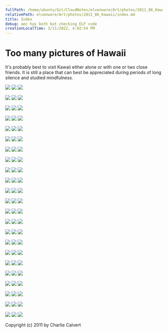 ```yaml
---
fullPath: /home/ubuntu/Git/CloudNotes/elvenware/Art/photos/2011_06_Kawaii/index.md
relativePath: elvenware/Art/photos/2011_06_Kawaii/index.md
title: Index
debug: aec has both but checking ELF code
creationLocalTime: 3/11/2022, 4:02:54 PM
---
```


<!-- toc -->
<!-- tocstop -->

Too many pictures of Hawaii
===========================

It's probably best to visit Kawaii either alone or with one or two close
friends. It is still a place that can best be appreciated during periods
of long silence and studied mindfulness.

<div class="bar">

[![](https://s3.amazonaws.com/s3bucket01.elvenware.com/elf-photos/2011_06_Kawaii/Kawaii_s_086.png)](https://s3.amazonaws.com/s3bucket01.elvenware.com/elf-photos/2011_06_Kawaii/Kawaii_m_086.png)
[![](https://s3.amazonaws.com/s3bucket01.elvenware.com/elf-photos/2011_06_Kawaii/Kawaii_s_375.png)](https://s3.amazonaws.com/s3bucket01.elvenware.com/elf-photos/2011_06_Kawaii/Kawaii_m_375.png)
[![](https://s3.amazonaws.com/s3bucket01.elvenware.com/elf-photos/2011_06_Kawaii/Kawaii_s_342.png)](https://s3.amazonaws.com/s3bucket01.elvenware.com/elf-photos/2011_06_Kawaii/Kawaii_m_342.png)

</div>

<div class="bar">

[![](https://s3.amazonaws.com/s3bucket01.elvenware.com/elf-photos/2011_06_Kawaii/Kawaii_s_118.png)](https://s3.amazonaws.com/s3bucket01.elvenware.com/elf-photos/2011_06_Kawaii/Kawaii_m_118.png)
[![](https://s3.amazonaws.com/s3bucket01.elvenware.com/elf-photos/2011_06_Kawaii/Kawaii_s_082.png)](https://s3.amazonaws.com/s3bucket01.elvenware.com/elf-photos/2011_06_Kawaii/Kawaii_m_082.png)
[![](https://s3.amazonaws.com/s3bucket01.elvenware.com/elf-photos/2011_06_Kawaii/Kawaii_s_062.png)](https://s3.amazonaws.com/s3bucket01.elvenware.com/elf-photos/2011_06_Kawaii/Kawaii_m_062.png)

</div>

<div class="bar">

[![](https://s3.amazonaws.com/s3bucket01.elvenware.com/elf-photos/2011_06_Kawaii/Kawaii_s_180.png)](https://s3.amazonaws.com/s3bucket01.elvenware.com/elf-photos/2011_06_Kawaii/Kawaii_m_180.png)
[![](https://s3.amazonaws.com/s3bucket01.elvenware.com/elf-photos/2011_06_Kawaii/Kawaii_s_650.png)](https://s3.amazonaws.com/s3bucket01.elvenware.com/elf-photos/2011_06_Kawaii/Kawaii_m_650.png)
[![](https://s3.amazonaws.com/s3bucket01.elvenware.com/elf-photos/2011_06_Kawaii/Kawaii_s_731.png)](https://s3.amazonaws.com/s3bucket01.elvenware.com/elf-photos/2011_06_Kawaii/Kawaii_m_731.png)

</div>

<div class="bar">

[![](https://s3.amazonaws.com/s3bucket01.elvenware.com/elf-photos/2011_06_Kawaii/Kawaii_s_545.png)](https://s3.amazonaws.com/s3bucket01.elvenware.com/elf-photos/2011_06_Kawaii/Kawaii_m_545.png)
[![](https://s3.amazonaws.com/s3bucket01.elvenware.com/elf-photos/2011_06_Kawaii/Kawaii_s_010.png)](https://s3.amazonaws.com/s3bucket01.elvenware.com/elf-photos/2011_06_Kawaii/Kawaii_m_010.png)
[![](https://s3.amazonaws.com/s3bucket01.elvenware.com/elf-photos/2011_06_Kawaii/Kawaii_s_173.png)](https://s3.amazonaws.com/s3bucket01.elvenware.com/elf-photos/2011_06_Kawaii/Kawaii_m_173.png)

</div>

<div class="bar">

[![](https://s3.amazonaws.com/s3bucket01.elvenware.com/elf-photos/2011_06_Kawaii/Kawaii_s_177.png)](https://s3.amazonaws.com/s3bucket01.elvenware.com/elf-photos/2011_06_Kawaii/Kawaii_m_177.png)
[![](https://s3.amazonaws.com/s3bucket01.elvenware.com/elf-photos/2011_06_Kawaii/Kawaii_s_400.png)](https://s3.amazonaws.com/s3bucket01.elvenware.com/elf-photos/2011_06_Kawaii/Kawaii_m_400.png)
[![](https://s3.amazonaws.com/s3bucket01.elvenware.com/elf-photos/2011_06_Kawaii/Kawaii_s_424.png)](https://s3.amazonaws.com/s3bucket01.elvenware.com/elf-photos/2011_06_Kawaii/Kawaii_m_424.png)

</div>

<div class="bar">

[![](https://s3.amazonaws.com/s3bucket01.elvenware.com/elf-photos/2011_06_Kawaii/Kawaii_s_276.png)](https://s3.amazonaws.com/s3bucket01.elvenware.com/elf-photos/2011_06_Kawaii/Kawaii_m_276.png)
[![](https://s3.amazonaws.com/s3bucket01.elvenware.com/elf-photos/2011_06_Kawaii/Kawaii_s_297.png)](https://s3.amazonaws.com/s3bucket01.elvenware.com/elf-photos/2011_06_Kawaii/Kawaii_m_297.png)
[![](https://s3.amazonaws.com/s3bucket01.elvenware.com/elf-photos/2011_06_Kawaii/Kawaii_s_137.png)](https://s3.amazonaws.com/s3bucket01.elvenware.com/elf-photos/2011_06_Kawaii/Kawaii_m_137.png)

</div>

<div class="bar">

[![](https://s3.amazonaws.com/s3bucket01.elvenware.com/elf-photos/2011_06_Kawaii/Kawaii_s_418.png)](https://s3.amazonaws.com/s3bucket01.elvenware.com/elf-photos/2011_06_Kawaii/Kawaii_m_418.png)
[![](https://s3.amazonaws.com/s3bucket01.elvenware.com/elf-photos/2011_06_Kawaii/Kawaii_s_187.png)](https://s3.amazonaws.com/s3bucket01.elvenware.com/elf-photos/2011_06_Kawaii/Kawaii_m_187.png)
[![](https://s3.amazonaws.com/s3bucket01.elvenware.com/elf-photos/2011_06_Kawaii/Kawaii_s_356.png)](https://s3.amazonaws.com/s3bucket01.elvenware.com/elf-photos/2011_06_Kawaii/Kawaii_m_356.png)

</div>

<div class="bar">

[![](https://s3.amazonaws.com/s3bucket01.elvenware.com/elf-photos/2011_06_Kawaii/Kawaii_s_415.png)](https://s3.amazonaws.com/s3bucket01.elvenware.com/elf-photos/2011_06_Kawaii/Kawaii_m_415.png)
[![](https://s3.amazonaws.com/s3bucket01.elvenware.com/elf-photos/2011_06_Kawaii/Kawaii_s_358.png)](https://s3.amazonaws.com/s3bucket01.elvenware.com/elf-photos/2011_06_Kawaii/Kawaii_m_358.png)
[![](https://s3.amazonaws.com/s3bucket01.elvenware.com/elf-photos/2011_06_Kawaii/Kawaii_s_367.png)](https://s3.amazonaws.com/s3bucket01.elvenware.com/elf-photos/2011_06_Kawaii/Kawaii_m_367.png)

</div>

<div class="bar">

[![](https://s3.amazonaws.com/s3bucket01.elvenware.com/elf-photos/2011_06_Kawaii/Kawaii_s_360.png)](https://s3.amazonaws.com/s3bucket01.elvenware.com/elf-photos/2011_06_Kawaii/Kawaii_m_360.png)
[![](https://s3.amazonaws.com/s3bucket01.elvenware.com/elf-photos/2011_06_Kawaii/Kawaii_s_364.png)](https://s3.amazonaws.com/s3bucket01.elvenware.com/elf-photos/2011_06_Kawaii/Kawaii_m_364.png)
[![](https://s3.amazonaws.com/s3bucket01.elvenware.com/elf-photos/2011_06_Kawaii/Kawaii_s_275.png)](https://s3.amazonaws.com/s3bucket01.elvenware.com/elf-photos/2011_06_Kawaii/Kawaii_m_275.png)

</div>

<div class="bar">

[![](https://s3.amazonaws.com/s3bucket01.elvenware.com/elf-photos/2011_06_Kawaii/Kawaii_s_363.png)](https://s3.amazonaws.com/s3bucket01.elvenware.com/elf-photos/2011_06_Kawaii/Kawaii_m_363.png)
[![](https://s3.amazonaws.com/s3bucket01.elvenware.com/elf-photos/2011_06_Kawaii/Kawaii_s_366.png)](https://s3.amazonaws.com/s3bucket01.elvenware.com/elf-photos/2011_06_Kawaii/Kawaii_m_366.png)
[![](https://s3.amazonaws.com/s3bucket01.elvenware.com/elf-photos/2011_06_Kawaii/Kawaii_s_362.png)](https://s3.amazonaws.com/s3bucket01.elvenware.com/elf-photos/2011_06_Kawaii/Kawaii_m_362.png)

</div>

<div class="bar">

[![](https://s3.amazonaws.com/s3bucket01.elvenware.com/elf-photos/2011_06_Kawaii/Kawaii_s_365.png)](https://s3.amazonaws.com/s3bucket01.elvenware.com/elf-photos/2011_06_Kawaii/Kawaii_m_365.png)
[![](https://s3.amazonaws.com/s3bucket01.elvenware.com/elf-photos/2011_06_Kawaii/Kawaii_s_384.png)](https://s3.amazonaws.com/s3bucket01.elvenware.com/elf-photos/2011_06_Kawaii/Kawaii_m_384.png)
[![](https://s3.amazonaws.com/s3bucket01.elvenware.com/elf-photos/2011_06_Kawaii/Kawaii_s_184.png)](https://s3.amazonaws.com/s3bucket01.elvenware.com/elf-photos/2011_06_Kawaii/Kawaii_m_184.png)

</div>

<div class="bar">

[![](https://s3.amazonaws.com/s3bucket01.elvenware.com/elf-photos/2011_06_Kawaii/Kawaii_s_120.png)](https://s3.amazonaws.com/s3bucket01.elvenware.com/elf-photos/2011_06_Kawaii/Kawaii_m_120.png)
[![](https://s3.amazonaws.com/s3bucket01.elvenware.com/elf-photos/2011_06_Kawaii/Kawaii_s_012.png)](https://s3.amazonaws.com/s3bucket01.elvenware.com/elf-photos/2011_06_Kawaii/Kawaii_m_012.png)
[![](https://s3.amazonaws.com/s3bucket01.elvenware.com/elf-photos/2011_06_Kawaii/Kawaii_s_386.png)](https://s3.amazonaws.com/s3bucket01.elvenware.com/elf-photos/2011_06_Kawaii/Kawaii_m_386.png)

</div>

<div class="bar">

[![](https://s3.amazonaws.com/s3bucket01.elvenware.com/elf-photos/2011_06_Kawaii/Kawaii_s_295.png)](https://s3.amazonaws.com/s3bucket01.elvenware.com/elf-photos/2011_06_Kawaii/Kawaii_m_295.png)
[![](https://s3.amazonaws.com/s3bucket01.elvenware.com/elf-photos/2011_06_Kawaii/Kawaii_s_056.png)](https://s3.amazonaws.com/s3bucket01.elvenware.com/elf-photos/2011_06_Kawaii/Kawaii_m_056.png)
[![](https://s3.amazonaws.com/s3bucket01.elvenware.com/elf-photos/2011_06_Kawaii/Kawaii_s_325.png)](https://s3.amazonaws.com/s3bucket01.elvenware.com/elf-photos/2011_06_Kawaii/Kawaii_m_325.png)

</div>

<div class="bar">

[![](https://s3.amazonaws.com/s3bucket01.elvenware.com/elf-photos/2011_06_Kawaii/Kawaii_s_408.png)](https://s3.amazonaws.com/s3bucket01.elvenware.com/elf-photos/2011_06_Kawaii/Kawaii_m_408.png)
[![](https://s3.amazonaws.com/s3bucket01.elvenware.com/elf-photos/2011_06_Kawaii/Kawaii_s_330.png)](https://s3.amazonaws.com/s3bucket01.elvenware.com/elf-photos/2011_06_Kawaii/Kawaii_m_330.png)
[![](https://s3.amazonaws.com/s3bucket01.elvenware.com/elf-photos/2011_06_Kawaii/Kawaii_s_346.png)](https://s3.amazonaws.com/s3bucket01.elvenware.com/elf-photos/2011_06_Kawaii/Kawaii_m_346.png)

</div>

<div class="bar">

[![](https://s3.amazonaws.com/s3bucket01.elvenware.com/elf-photos/2011_06_Kawaii/Kawaii_s_070.png)](https://s3.amazonaws.com/s3bucket01.elvenware.com/elf-photos/2011_06_Kawaii/Kawaii_m_070.png)
[![](https://s3.amazonaws.com/s3bucket01.elvenware.com/elf-photos/2011_06_Kawaii/Kawaii_s_158.png)](https://s3.amazonaws.com/s3bucket01.elvenware.com/elf-photos/2011_06_Kawaii/Kawaii_m_158.png)
[![](https://s3.amazonaws.com/s3bucket01.elvenware.com/elf-photos/2011_06_Kawaii/Kawaii_s_345.png)](https://s3.amazonaws.com/s3bucket01.elvenware.com/elf-photos/2011_06_Kawaii/Kawaii_m_345.png)

</div>

<div class="bar">

[![](https://s3.amazonaws.com/s3bucket01.elvenware.com/elf-photos/2011_06_Kawaii/Kawaii_s_067.png)](https://s3.amazonaws.com/s3bucket01.elvenware.com/elf-photos/2011_06_Kawaii/Kawaii_m_067.png)
[![](https://s3.amazonaws.com/s3bucket01.elvenware.com/elf-photos/2011_06_Kawaii/Kawaii_s_332.png)](https://s3.amazonaws.com/s3bucket01.elvenware.com/elf-photos/2011_06_Kawaii/Kawaii_m_332.png)
[![](https://s3.amazonaws.com/s3bucket01.elvenware.com/elf-photos/2011_06_Kawaii/Kawaii_s_463.png)](https://s3.amazonaws.com/s3bucket01.elvenware.com/elf-photos/2011_06_Kawaii/Kawaii_m_463.png)

</div>

<div class="bar">

[![](https://s3.amazonaws.com/s3bucket01.elvenware.com/elf-photos/2011_06_Kawaii/Kawaii_s_091.png)](https://s3.amazonaws.com/s3bucket01.elvenware.com/elf-photos/2011_06_Kawaii/Kawaii_m_091.png)
[![](https://s3.amazonaws.com/s3bucket01.elvenware.com/elf-photos/2011_06_Kawaii/Kawaii_s_066.png)](https://s3.amazonaws.com/s3bucket01.elvenware.com/elf-photos/2011_06_Kawaii/Kawaii_m_066.png)
[![](https://s3.amazonaws.com/s3bucket01.elvenware.com/elf-photos/2011_06_Kawaii/Kawaii_s_073.png)](https://s3.amazonaws.com/s3bucket01.elvenware.com/elf-photos/2011_06_Kawaii/Kawaii_m_073.png)

</div>

<div class="bar">

[![](https://s3.amazonaws.com/s3bucket01.elvenware.com/elf-photos/2011_06_Kawaii/Kawaii_s_080.png)](https://s3.amazonaws.com/s3bucket01.elvenware.com/elf-photos/2011_06_Kawaii/Kawaii_m_080.png)
[![](https://s3.amazonaws.com/s3bucket01.elvenware.com/elf-photos/2011_06_Kawaii/Kawaii_s_219.png)](https://s3.amazonaws.com/s3bucket01.elvenware.com/elf-photos/2011_06_Kawaii/Kawaii_m_219.png)
[![](https://s3.amazonaws.com/s3bucket01.elvenware.com/elf-photos/2011_06_Kawaii/Kawaii_s_084.png)](https://s3.amazonaws.com/s3bucket01.elvenware.com/elf-photos/2011_06_Kawaii/Kawaii_m_084.png)

</div>

<div class="bar">

[![](https://s3.amazonaws.com/s3bucket01.elvenware.com/elf-photos/2011_06_Kawaii/Kawaii_s_702.png)](https://s3.amazonaws.com/s3bucket01.elvenware.com/elf-photos/2011_06_Kawaii/Kawaii_m_702.png)
[![](https://s3.amazonaws.com/s3bucket01.elvenware.com/elf-photos/2011_06_Kawaii/Kawaii_s_002.png)](https://s3.amazonaws.com/s3bucket01.elvenware.com/elf-photos/2011_06_Kawaii/Kawaii_m_002.png)
[![](https://s3.amazonaws.com/s3bucket01.elvenware.com/elf-photos/2011_06_Kawaii/Kawaii_s_116.png)](https://s3.amazonaws.com/s3bucket01.elvenware.com/elf-photos/2011_06_Kawaii/Kawaii_m_116.png)

</div>

<div class="bar">

[![](https://s3.amazonaws.com/s3bucket01.elvenware.com/elf-photos/2011_06_Kawaii/Kawaii_s_060.png)](https://s3.amazonaws.com/s3bucket01.elvenware.com/elf-photos/2011_06_Kawaii/Kawaii_m_060.png)
[![](https://s3.amazonaws.com/s3bucket01.elvenware.com/elf-photos/2011_06_Kawaii/Kawaii_s_013.png)](https://s3.amazonaws.com/s3bucket01.elvenware.com/elf-photos/2011_06_Kawaii/Kawaii_m_013.png)
[![](https://s3.amazonaws.com/s3bucket01.elvenware.com/elf-photos/2011_06_Kawaii/Kawaii_s_161.png)](https://s3.amazonaws.com/s3bucket01.elvenware.com/elf-photos/2011_06_Kawaii/Kawaii_m_161.png)

</div>

<div class="bar">

[![](https://s3.amazonaws.com/s3bucket01.elvenware.com/elf-photos/2011_06_Kawaii/Kawaii_s_018.png)](https://s3.amazonaws.com/s3bucket01.elvenware.com/elf-photos/2011_06_Kawaii/Kawaii_m_018.png)
[![](https://s3.amazonaws.com/s3bucket01.elvenware.com/elf-photos/2011_06_Kawaii/Kawaii_s_411.png)](https://s3.amazonaws.com/s3bucket01.elvenware.com/elf-photos/2011_06_Kawaii/Kawaii_m_411.png)
[![](https://s3.amazonaws.com/s3bucket01.elvenware.com/elf-photos/2011_06_Kawaii/Kawaii_s_110.png)](https://s3.amazonaws.com/s3bucket01.elvenware.com/elf-photos/2011_06_Kawaii/Kawaii_m_110.png)

</div>

<div class="bar">

[![](https://s3.amazonaws.com/s3bucket01.elvenware.com/elf-photos/2011_06_Kawaii/Kawaii_s_465.png)](https://s3.amazonaws.com/s3bucket01.elvenware.com/elf-photos/2011_06_Kawaii/Kawaii_m_465.png)
[![](https://s3.amazonaws.com/s3bucket01.elvenware.com/elf-photos/2011_06_Kawaii/Kawaii_s_064.png)](https://s3.amazonaws.com/s3bucket01.elvenware.com/elf-photos/2011_06_Kawaii/Kawaii_m_064.png)
[![](https://s3.amazonaws.com/s3bucket01.elvenware.com/elf-photos/2011_06_Kawaii/Kawaii_s_746.png)](https://s3.amazonaws.com/s3bucket01.elvenware.com/elf-photos/2011_06_Kawaii/Kawaii_m_746.png)

</div>

<div class="bar">

[![](https://s3.amazonaws.com/s3bucket01.elvenware.com/elf-photos/2011_06_Kawaii/Kawaii_s_468.png)](https://s3.amazonaws.com/s3bucket01.elvenware.com/elf-photos/2011_06_Kawaii/Kawaii_m_468.png)
[![](https://s3.amazonaws.com/s3bucket01.elvenware.com/elf-photos/2011_06_Kawaii/Kawaii_s_482.png)](https://s3.amazonaws.com/s3bucket01.elvenware.com/elf-photos/2011_06_Kawaii/Kawaii_m_482.png)
[![](https://s3.amazonaws.com/s3bucket01.elvenware.com/elf-photos/2011_06_Kawaii/Kawaii_s_741.png)](https://s3.amazonaws.com/s3bucket01.elvenware.com/elf-photos/2011_06_Kawaii/Kawaii_m_741.png)

</div>

Copyright (c) 2011 by Charlie Calvert
